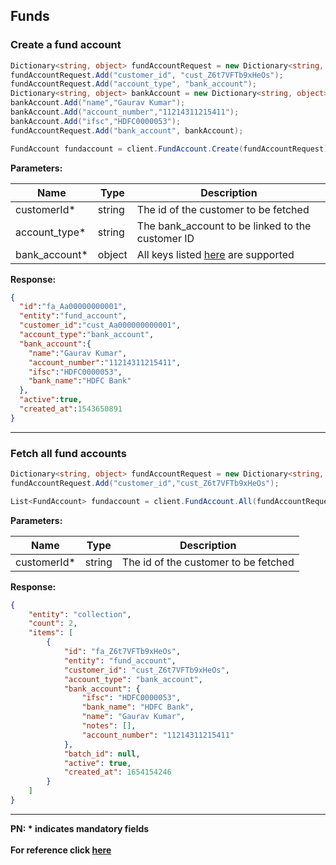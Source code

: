 ## Funds

### Create a fund account
```C#
Dictionary<string, object> fundAccountRequest = new Dictionary<string, object>();
fundAccountRequest.Add("customer_id", "cust_Z6t7VFTb9xHeOs");
fundAccountRequest.Add("account_type", "bank_account");
Dictionary<string, object> bankAccount = new Dictionary<string, object>();
bankAccount.Add("name","Gaurav Kumar");
bankAccount.Add("account_number","11214311215411");
bankAccount.Add("ifsc","HDFC0000053");
fundAccountRequest.Add("bank_account", bankAccount);

FundAccount fundaccount = client.FundAccount.Create(fundAccountRequest);
```

**Parameters:**

| Name          | Type        | Description                                 |
|---------------|-------------|---------------------------------------------|
| customerId*   | string      | The id of the customer to be fetched  |
| account_type* | string      | The bank_account to be linked to the customer ID  |
| bank_account* | object      | All keys listed [here](https://razorpay.com/docs/payments/customers/customer-fund-account-api/#create-a-fund-account) are supported |

**Response:**
```json
{
  "id":"fa_Aa00000000001",
  "entity":"fund_account",
  "customer_id":"cust_Aa000000000001",
  "account_type":"bank_account",
  "bank_account":{
    "name":"Gaurav Kumar",
    "account_number":"11214311215411",
    "ifsc":"HDFC0000053",
    "bank_name":"HDFC Bank"
  },
  "active":true,
  "created_at":1543650891
}
```
-------------------------------------------------------------------------------------------------------

### Fetch all fund accounts

```C#
Dictionary<string, object> fundAccountRequest = new Dictionary<string, object>();
fundAccountRequest.Add("customer_id","cust_Z6t7VFTb9xHeOs");

List<FundAccount> fundaccount = client.FundAccount.All(fundAccountRequest);
```

**Parameters:**

| Name          | Type        | Description                                 |
|---------------|-------------|---------------------------------------------|
| customerId*   | string      | The id of the customer to be fetched  |

**Response:**
```json
{
    "entity": "collection",
    "count": 2,
    "items": [
        {
            "id": "fa_Z6t7VFTb9xHeOs",
            "entity": "fund_account",
            "customer_id": "cust_Z6t7VFTb9xHeOs",
            "account_type": "bank_account",
            "bank_account": {
                "ifsc": "HDFC0000053",
                "bank_name": "HDFC Bank",
                "name": "Gaurav Kumar",
                "notes": [],
                "account_number": "11214311215411"
            },
            "batch_id": null,
            "active": true,
            "created_at": 1654154246
        }
    ]
}
```
-------------------------------------------------------------------------------------------------------

**PN: * indicates mandatory fields**
<br>
<br>
**For reference click [here](https://razorpay.com/docs/payments/customers/customer-fund-account-api/)**